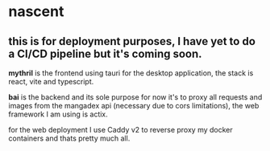 # nascent

## this is for deployment purposes, I have yet to do a CI/CD pipeline but it's coming soon.

**mythril** is the frontend using tauri for the desktop application, the stack is react, vite and typescript.

**bai** is the backend and its sole purpose for now it's to proxy all requests and images from the mangadex api (necessary due to cors limitations), the web framework I am using is actix.

for the web deployment I use Caddy v2 to reverse proxy my docker containers and thats pretty much all.
